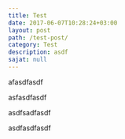 ```yaml
---
title: Test
date: 2017-06-07T10:28:24+03:00
layout: post
path: /test-post/
category: Test
description: asdf
sajat: null
---
```

afasdfasdf 

asfasdfasdf

asdfsadfasdf 

asdfasdfasdf
